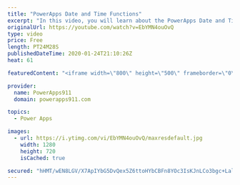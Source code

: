 ```yaml
---
title: "PowerApps Date and Time Functions"
excerpt: "In this video, you will learn about the PowerApps Date and Time functions. We cover Today(), Now(), datetimevalue, datediff, dateadd, and more.   Formula Reference https://docs.microsoft.com/en-us/powerapps/maker/canvas-apps/formula-reference  For PowerApps help or training check out https://www.PowerApps911.com"
originalUrl: https://youtube.com/watch?v=EbYMN4ouOvQ
type: video
price: Free
length: PT24M28S
publishedDateTime: 2020-01-24T21:10:26Z
heat: 61

featuredContent: "<iframe width=\"800\" height=\"500\" frameborder=\"0\" src=\"https://www.youtube.com/embed/EbYMN4ouOvQ\" allow=\"accelerometer; autoplay; encrypted-media; gyroscope; picture-in-picture\" allowfullscreen></iframe>"

provider:
  name: PowerApps911
  domain: powerapps911.com

topics:
  - Power Apps

images:
  - url: https://i.ytimg.com/vi/EbYMN4ouOvQ/maxresdefault.jpg
    width: 1280
    height: 720
    isCached: true

secured: "hHMT/wEN8LGV/X7ApIYbG5DvQex5Z6ttoHYbCBFn8YOc3IsKJnLCo3bgc+LalFAO7kVRE95YQzimR6aecKlW5HqJESMDWNPLLIGdAsuKbmD4+TI9uh4y+UjVv5x46wt9mDW7QyZ7WMwgpZngJ5+gjihWq38doE5Ney025X9tYul+p/8DXYsdPEgKuVD5QtOzGsSwuJIvXvUnSn/bHFxjgytdyyZzohd8p906+Q3kii2hpTR2bJFsHokecRhx6hAZuJis0/JWsAU2AUg4NwJs6/3ePe6MF1mP2/Q65H6v4MKinawG+UlhanudT5uo3jGPsd7H4t2yPRYiJ8n6sui97wizdlcfFk0fNRHnA1jXxBhF3MisWMUn/uMbbeDfSzv3MTcEA7HwhdsFthx7N0gE0KPJQwkc1a49VNOxzy7CuFw=;+MvKJ8V1HpK9MMJoxsMgVQ=="
---
```


